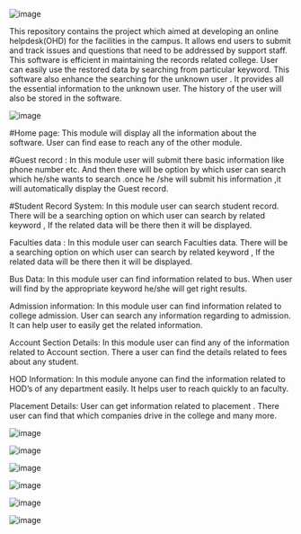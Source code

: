 ![image](https://user-images.githubusercontent.com/87146622/132512883-4962367d-9184-4124-a944-1b12ea084118.png)

This repository contains the project which aimed at developing an online helpdesk(OHD) for the facilities in the campus.
It allows end users to submit and track issues and questions that need to be addressed by support staff.
This software is efficient in maintaining the records related college. User can easily use the restored data by searching from particular keyword. This software also enhance the searching for the unknown user . It provides all the essential information to the unknown user. The history of the user will also be stored in the software. 

![image](https://user-images.githubusercontent.com/87146622/132512658-f75d899c-c5e3-4d6f-8145-b2fe285750f4.png)

#Home page:
This module will display all the information about the software. User can find ease to reach any of the other module.
    
#Guest record : 
In this module user will submit there basic information like phone  number etc. And then there will be option by which user can search which he/she wants to search .once he /she will submit his information ,it will automatically display the Guest record. 

#Student Record System:
In this module user can search student record.
There will be a searching option on which user can
search by related keyword , If the related data will 
be there then it will be displayed.  

Faculties data :
In this module user can search Faculties data.
There will be a searching option on which user can
search by related keyword , If the related data will 
be there then it will be displayed. 

Bus Data:
In this module user can find information related to bus. When user will find by the appropriate keyword he/she will get right results.

Admission information:
In this module user can find information related to college admission. User can search any information regarding to admission. It can help user to easily get the related information.

Account Section Details:
In this module user can find any of the information related to Account section. There a user can find the details related to fees about any student. 

HOD Information:
In this module anyone can find the information related to HOD’s of any department easily. It helps user to reach quickly to an faculty.

Placement Details:
User can get information related to placement . There user can find that which companies drive in the college and many more. 

![image](https://user-images.githubusercontent.com/87146622/132512001-526f2b33-10a0-4a9c-beb8-0b123216605c.png)

![image](https://user-images.githubusercontent.com/87146622/132512258-69680ac5-15da-420a-a27f-6c7883f6a287.png)

![image](https://user-images.githubusercontent.com/87146622/132510726-c2301bb4-13b5-453b-8451-2b9531ab2cf7.png)

![image](https://user-images.githubusercontent.com/87146622/132511061-cf1e822d-a8fa-44e0-9bc7-99fc5daa6df0.png)

![image](https://user-images.githubusercontent.com/87146622/132511431-8de6fded-1403-4cb0-baf4-8416d753bc9b.png)

![image](https://user-images.githubusercontent.com/87146622/132511643-c6da3365-502a-4aa0-989b-a30b0faf6975.png)



